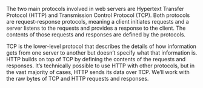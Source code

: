The two main protocols involved in web servers are Hypertext Transfer Protocol (HTTP)
and Transmission Control Protocol (TCP). Both protocols are request-response protocols, 
meaning a client initiates requests and a server listens to the requests and provides a
response to the client. The contents of those requests and responses are defined by the
protocols.

TCP is the lower-level protocol that describes the details of how information gets from
one server to another but doesn’t specify what that information is. HTTP builds on top of
TCP by defining the contents of the requests and responses. It’s technically possible to
use HTTP with other protocols, but in the vast majority of cases, HTTP sends its data over
TCP. We’ll work with the raw bytes of TCP and HTTP requests and responses.